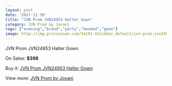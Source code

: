 ```yaml
---
layout: post
date: '2017-11-30'
title: "JVN Prom JVN24953 Halter Gown"
category: JVN Prom by Jovani
tags: ["evening","brand","party","beaded","gown"]
image: http://img.princessan.com/54191-thickbox_default/jvn-prom-jvn24953-halter-gown.jpg
---
```

JVN Prom JVN24953 Halter Gown

On Sales: **$398**
<a href="https://www.princessan.com/en/jvn-prom-by-jovani/24377-jvn-prom-jvn24953-halter-gown.html"><amp-img layout="responsive" width="600" height="600" src="//img.princessan.com/54191-thickbox_default/jvn-prom-jvn24953-halter-gown.jpg" alt="JVN Prom JVN24953 Halter Gown 0" /></a>

Buy it: [JVN Prom JVN24953 Halter Gown](https://www.princessan.com/en/jvn-prom-by-jovani/24377-jvn-prom-jvn24953-halter-gown.html "JVN Prom JVN24953 Halter Gown")

View more: [JVN Prom by Jovani](https://www.princessan.com/en/208-jvn-prom-by-jovani "JVN Prom by Jovani")
